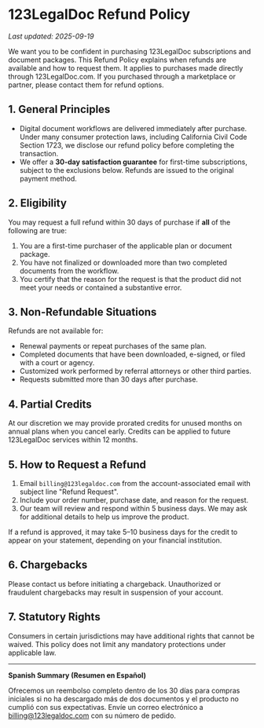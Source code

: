 # 123LegalDoc Refund Policy

_Last updated: 2025-09-19_

We want you to be confident in purchasing 123LegalDoc subscriptions and document packages. This Refund Policy explains when refunds are available and how to request them. It applies to purchases made directly through 123LegalDoc.com. If you purchased through a marketplace or partner, please contact them for refund options.

## 1. General Principles
- Digital document workflows are delivered immediately after purchase. Under many consumer protection laws, including California Civil Code Section 1723, we disclose our refund policy before completing the transaction.
- We offer a **30-day satisfaction guarantee** for first-time subscriptions, subject to the exclusions below. Refunds are issued to the original payment method.

## 2. Eligibility
You may request a full refund within 30 days of purchase if **all** of the following are true:
1. You are a first-time purchaser of the applicable plan or document package.
2. You have not finalized or downloaded more than two completed documents from the workflow.
3. You certify that the reason for the request is that the product did not meet your needs or contained a substantive error.

## 3. Non-Refundable Situations
Refunds are not available for:
- Renewal payments or repeat purchases of the same plan.
- Completed documents that have been downloaded, e-signed, or filed with a court or agency.
- Customized work performed by referral attorneys or other third parties.
- Requests submitted more than 30 days after purchase.

## 4. Partial Credits
At our discretion we may provide prorated credits for unused months on annual plans when you cancel early. Credits can be applied to future 123LegalDoc services within 12 months.

## 5. How to Request a Refund
1. Email `billing@123legaldoc.com` from the account-associated email with subject line "Refund Request".
2. Include your order number, purchase date, and reason for the request.
3. Our team will review and respond within 5 business days. We may ask for additional details to help us improve the product.

If a refund is approved, it may take 5–10 business days for the credit to appear on your statement, depending on your financial institution.

## 6. Chargebacks
Please contact us before initiating a chargeback. Unauthorized or fraudulent chargebacks may result in suspension of your account.

## 7. Statutory Rights
Consumers in certain jurisdictions may have additional rights that cannot be waived. This policy does not limit any mandatory protections under applicable law.

---

**Spanish Summary (Resumen en Español)**  

Ofrecemos un reembolso completo dentro de los 30 días para compras iniciales si no ha descargado más de dos documentos y el producto no cumplió con sus expectativas. Envíe un correo electrónico a billing@123legaldoc.com con su número de pedido.

